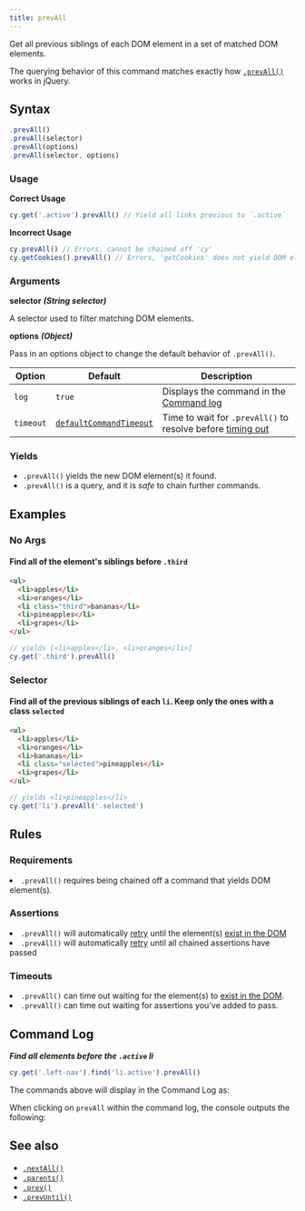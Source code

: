 ```yaml
---
title: prevAll
---
```


Get all previous siblings of each DOM element in a set of matched DOM elements.

<Alert type="info">

The querying behavior of this command matches exactly how
[`.prevAll()`](http://api.jquery.com/prevAll) works in jQuery.

</Alert>

## Syntax

```javascript
.prevAll()
.prevAll(selector)
.prevAll(options)
.prevAll(selector, options)
```

### Usage

**<Icon name="check-circle" color="green"></Icon> Correct Usage**

```javascript
cy.get('.active').prevAll() // Yield all links previous to `.active`
```

**<Icon name="exclamation-triangle" color="red"></Icon> Incorrect Usage**

```javascript
cy.prevAll() // Errors, cannot be chained off 'cy'
cy.getCookies().prevAll() // Errors, 'getCookies' does not yield DOM element
```

### Arguments

**<Icon name="angle-right"></Icon> selector** **_(String selector)_**

A selector used to filter matching DOM elements.

**<Icon name="angle-right"></Icon> options** **_(Object)_**

Pass in an options object to change the default behavior of `.prevAll()`.

| Option    | Default                                                              | Description                                                                              |
| --------- | -------------------------------------------------------------------- | ---------------------------------------------------------------------------------------- |
| `log`     | `true`                                                               | Displays the command in the [Command log](/guides/core-concepts/cypress-app#Command-Log) |
| `timeout` | [`defaultCommandTimeout`](/guides/references/configuration#Timeouts) | Time to wait for `.prevAll()` to resolve before [timing out](#Timeouts)                  |

### Yields [<Icon name="question-circle"/>](/guides/core-concepts/introduction-to-cypress#Subject-Management)

- `.prevAll()` yields the new DOM element(s) it found.
- `.prevAll()` is a query, and it is _safe_ to chain further commands.

## Examples

### No Args

#### Find all of the element's siblings before `.third`

```html
<ul>
  <li>apples</li>
  <li>oranges</li>
  <li class="third">bananas</li>
  <li>pineapples</li>
  <li>grapes</li>
</ul>
```

```javascript
// yields [<li>apples</li>, <li>oranges</li>]
cy.get('.third').prevAll()
```

### Selector

#### Find all of the previous siblings of each `li`. Keep only the ones with a class `selected`

```html
<ul>
  <li>apples</li>
  <li>oranges</li>
  <li>bananas</li>
  <li class="selected">pineapples</li>
  <li>grapes</li>
</ul>
```

```javascript
// yields <li>pineapples</li>
cy.get('li').prevAll('.selected')
```

## Rules

### Requirements [<Icon name="question-circle"/>](/guides/core-concepts/introduction-to-cypress#Chains-of-Commands)

<List><li>`.prevAll()` requires being chained off a command that yields DOM
element(s).</li></List>

### Assertions [<Icon name="question-circle"/>](/guides/core-concepts/introduction-to-cypress#Assertions)

<List><li>`.prevAll()` will automatically
[retry](/guides/core-concepts/retry-ability) until the element(s)
[exist in the DOM](/guides/core-concepts/introduction-to-cypress#Default-Assertions)</li><li>`.prevAll()`
will automatically [retry](/guides/core-concepts/retry-ability) until all
chained assertions have passed</li></List>

### Timeouts [<Icon name="question-circle"/>](/guides/core-concepts/introduction-to-cypress#Timeouts)

<List><li>`.prevAll()` can time out waiting for the element(s) to
[exist in the DOM](/guides/core-concepts/introduction-to-cypress#Default-Assertions).</li><li>`.prevAll()`
can time out waiting for assertions you've added to pass.</li></List>

## Command Log

**_Find all elements before the `.active` li_**

```javascript
cy.get('.left-nav').find('li.active').prevAll()
```

The commands above will display in the Command Log as:

<DocsImage src="/img/api/prevall/find-all-previous-elements-with-optional-selector.png" alt="Command Log prevAll" ></DocsImage>

When clicking on `prevAll` within the command log, the console outputs the
following:

<DocsImage src="/img/api/prevall/console-log-all-previous-elements-traversed.png" alt="Console Log prevAll" ></DocsImage>

## See also

- [`.nextAll()`](/api/commands/nextall)
- [`.parents()`](/api/commands/parents)
- [`.prev()`](/api/commands/prev)
- [`.prevUntil()`](/api/commands/prevuntil)

